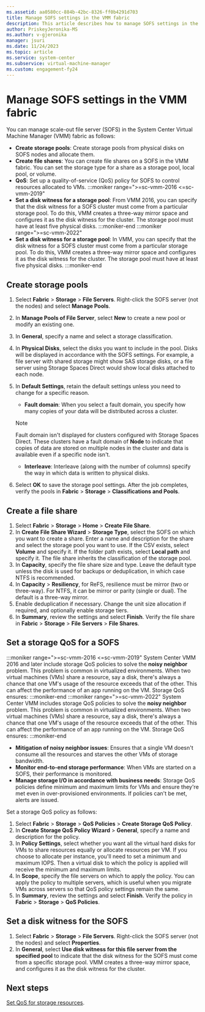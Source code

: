 ```yaml
---
ms.assetid: aa0580cc-884b-42bc-8326-ff0b4291d703
title: Manage SOFS settings in the VMM fabric
description: This article describes how to manage SOFS settings in the VMM fabric
author: PriskeyJeronika-MS
ms.author: v-gjeronika
manager: jsuri
ms.date: 11/24/2023
ms.topic: article
ms.service: system-center
ms.subservice: virtual-machine-manager
ms.custom: engagement-fy24
---
```


# Manage SOFS settings in the VMM fabric


You can manage scale-out file server (SOFS) in the System Center Virtual Machine Manager (VMM) fabric as follows:

- **Create storage pools**: Create storage pools from physical disks on SOFS nodes and allocate them.
- **Create file shares**: You can create file shares on a SOFS in the VMM fabric. You can set the storage type for a share as a storage pool, local pool, or volume.
- **QoS**: Set up a quality-of-service (QoS) policy for SOFS to control resources allocated to VMs.
:::moniker range=">=sc-vmm-2016 <=sc-vmm-2019"
- **Set a disk witness for a storage pool**: From VMM 2016, you can specify that the disk witness for a SOFS cluster must come from a particular storage pool. To do this, VMM creates a three-way mirror space and configures it as the disk witness for the cluster. The storage pool must have at least five physical disks.
:::moniker-end
:::moniker range=">=sc-vmm-2022"
- **Set a disk witness for a storage pool**: In VMM, you can specify that the disk witness for a SOFS cluster must come from a particular storage pool. To do this, VMM creates a three-way mirror space and configures it as the disk witness for the cluster. The storage pool must have at least five physical disks.
:::moniker-end

## Create storage pools

1. Select **Fabric** > **Storage** > **File Servers**. Right-click the SOFS server (not the nodes) and select **Manage Pools**.
2. In **Manage Pools of File Server**, select **New** to create a new pool or modify an existing one.
3. In **General**, specify a name and select a storage classification.
4. In **Physical Disks**, select the disks you want to include in the pool. Disks will be displayed in accordance with the SOFS settings. For example, a file server with shared storage might show SAS storage disks, or a file server using Storage Spaces Direct would show local disks attached to each node.
5. In **Default Settings**, retain the default settings unless you need to change for a specific reason.

	- **Fault domain**: When you select a fault domain, you specify how many copies of your data will be distributed across a cluster.

     > [!NOTE]
     > Fault domain isn't displayed for clusters configured with Storage Spaces Direct. These clusters have a fault domain of **Node** to indicate that copies of data are stored on multiple nodes in the cluster and data is available even if a specific node isn't.

	- **Interleave**: Interleave (along with the number of columns) specify the way in which data is written to physical disks.

6. Select **OK** to save the storage pool settings. After the job completes, verify the pools in **Fabric** > **Storage** > **Classifications and Pools**.

## Create a file share

1. Select **Fabric** > **Storage** > **Home** > **Create File Share**.
2. In **Create File Share Wizard** > **Storage Type**, select the SOFS on which you want to create a share. Enter a name and description for the share and select the storage pool you want to use. If the CSV exists, select **Volume** and specify it. If the folder path exists, select **Local path** and specify it. The file share inherits the classification of the storage pool.
3. In **Capacity**, specify the file share size and type. Leave the default type unless the disk is used for backups or deduplication, in which case NTFS is recommended.
4. In **Capacity** > **Resiliency**, for ReFS, resilience must be mirror (two or three-way). For NTFS, it can be mirror or parity (single or dual). The default is a three-way mirror.
5. Enable deduplication if necessary. Change the unit size allocation if required, and optionally enable storage tiers.
6. In **Summary**, review the settings and select **Finish**. Verify the file share in **Fabric** > **Storage** > **File Servers** > **File Shares**.

## Set a storage QoS for a SOFS

:::moniker range=">=sc-vmm-2016 <=sc-vmm-2019"
 System Center VMM 2016 and later include storage QoS policies to solve the **noisy neighbor** problem. This problem is common in virtualized environments. When two virtual machines (VMs) share a resource, say a disk, there's always a chance that one VM's usage of the resource exceeds that of the other. This can affect the performance of an app running on the VM. Storage QoS ensures:
:::moniker-end
:::moniker range=">=sc-vmm-2022"
 System Center VMM includes storage QoS policies to solve the **noisy neighbor** problem. This problem is common in virtualized environments. When two virtual machines (VMs) share a resource, say a disk, there's always a chance that one VM's usage of the resource exceeds that of the other. This can affect the performance of an app running on the VM. Storage QoS ensures:
:::moniker-end
- **Mitigation of noisy neighbor issues**: Ensures that a single VM doesn't consume all the resources and starves the other VMs of storage bandwidth.
- **Monitor end-to-end storage performance**: When VMs are started on a SOFS, their performance is monitored.
- **Manage storage I/O in accordance with business needs**: Storage QoS policies define minimum and maximum limits for VMs and ensure they're met even in over-provisioned environments. If policies can't be met, alerts are issued.

Set a storage QoS policy as follows:

1. Select **Fabric** > **Storage** > **QoS Policies** > **Create Storage QoS Policy**.
2. In **Create Storage QoS Policy Wizard** > **General**, specify a name and description for the policy.
3. In **Policy Settings**, select whether you want all the virtual hard disks for VMs to share resources equally or allocate resources per VM. If you choose to allocate per instance, you'll need to set a minimum and maximum IOPS. Then a virtual disk to which the policy is applied will receive the minimum and maximum limits.
4. In **Scope**, specify the file servers on which to apply the policy. You can apply the policy to multiple servers, which is useful when you migrate VMs across servers so that QoS policy settings remain the same.
5. In **Summary**, review the settings and select **Finish**. Verify the policy in **Fabric** > **Storage** > **QoS Policies**.


## Set a disk witness for the SOFS

1. Select **Fabric** > **Storage** > **File Servers**. Right-click the SOFS server (not the nodes) and select **Properties**.
2. In **General**, select **Use disk witness for this file server from the specified pool** to indicate that the disk witness for the SOFS must come from a specific storage pool. VMM creates a three-way mirror space, and configures it as the disk witness for the cluster.

## Next steps

[Set QoS for storage resources](./manage-sofs-qos.md).
